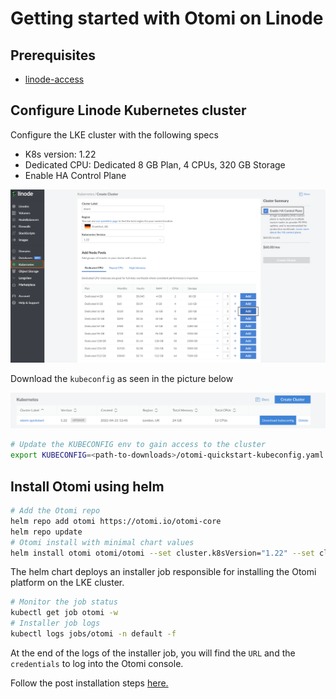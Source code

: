 # Getting started with Otomi on Linode

## Prerequisites

- [linode-access](https://cloud.linode.com/)

## Configure Linode Kubernetes cluster

Configure the LKE cluster with the following specs

- K8s version: 1.22
- Dedicated CPU: Dedicated 8 GB Plan, 4 CPUs, 320 GB Storage
- Enable HA Control Plane

<img src="./lke.png" alt="lke-config"/>

Download the `kubeconfig` as seen in the picture below

<img src="./download-kubeconfig.png" alt="kubeconfig"/>

```bash
# Update the KUBECONFIG env to gain access to the cluster
export KUBECONFIG=<path-to-downloads>/otomi-quickstart-kubeconfig.yaml
```

## Install Otomi using helm

```bash
# Add the Otomi repo
helm repo add otomi https://otomi.io/otomi-core
helm repo update
# Otomi install with minimal chart values
helm install otomi otomi/otomi --set cluster.k8sVersion="1.22" --set cluster.name=otomi-quickstart --set cluster.provider=custom
```

The helm chart deploys an installer job responsible for installing the Otomi platform on the LKE cluster.

```bash
# Monitor the job status
kubectl get job otomi -w
# Installer job logs
kubectl logs jobs/otomi -n default -f
```

At the end of the logs of the installer job, you will find the `URL` and the `credentials` to log into the Otomi console.

Follow the post installation steps [here.](https://otomi.io/docs/installation/post-install)

